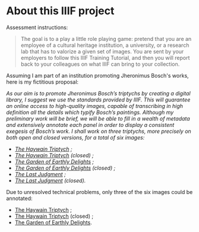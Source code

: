 # About this IIIF project

Assessment instructions:

> The goal is to a play a little role playing game: pretend that you are an employee of a cultural heritage institution, a university, or a research lab that has to valorize a given set of images. You are sent by your employers to follow this IIIF Training Tutorial, and then you will report back to your colleagues on what IIIF can bring to your collection.

Assuming I am part of an institution promoting Jheronimus Bosch's works, here is my fictitious proposal:

_As our aim is to promote Jheronimus Bosch’s triptychs by creating a digital library, I suggest we use the standards provided by IIIF. This will guarantee an online access to high-quality images, capable of transcribing in high definition all the details which typify Bosch’s paintings. Although my preliminary work will be brief, we will be able to fill in a wealth of metadata and extensively annotate each panel in order to display a consistent exegesis of Bosch’s work. I shall work on three triptychs, more precisely on both open and closed versions, for a total of six images:_
- _[The Haywain Triptych](images/haywain/full/full/0/default.jpg) ;_
- _[The Haywain Triptych](images/haywain_shuttered/full/full/0/default.jpg) (closed) ;_
- _[The Garden of Earthly Delights](images/the_garden_of_earthly_delights/full/full/0/default.jpg) ;_
- _[The Garden of Earthly Delights](images/the_garden_of_earthly_delights_shuttered/full/full/0/default.jpg) (closed) ;_
- _[The Last Judgment](images/the_last_judgement/full/full/0/default.jpg) ;_
- _[The Last Judgment](images/the_last_judgement_shuttered/full/full/0/default.jpg) (closed)._

Due to unresolved technical problems, only three of the six images could be annotated:
- [The Haywain Triptych](images/haywain/full/full/0/default.jpg) ;
- [The Haywain Triptych](images/haywain_shuttered/full/full/0/default.jpg) (closed) ;
- [The Garden of Earthly Delights](images/the_garden_of_earthly_delights_shuttered/full/full/0/default.jpg).
